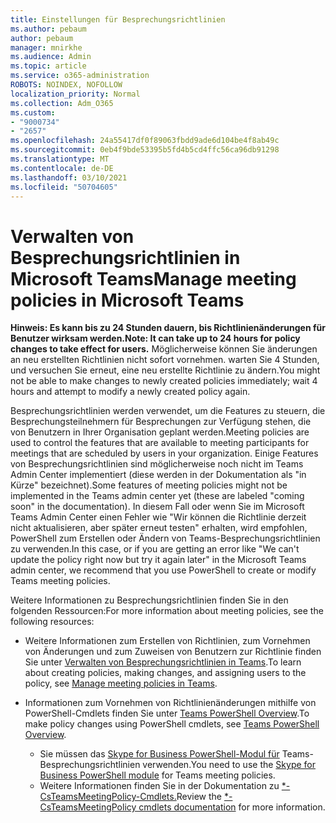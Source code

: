 ```yaml
---
title: Einstellungen für Besprechungsrichtlinien
ms.author: pebaum
author: pebaum
manager: mnirkhe
ms.audience: Admin
ms.topic: article
ms.service: o365-administration
ROBOTS: NOINDEX, NOFOLLOW
localization_priority: Normal
ms.collection: Adm_O365
ms.custom:
- "9000734"
- "2657"
ms.openlocfilehash: 24a55417df0f89063fbdd9ade6d104be4f8ab49c
ms.sourcegitcommit: 0eb4f9bde53395b5fd4b5cd4ffc56ca96db91298
ms.translationtype: MT
ms.contentlocale: de-DE
ms.lasthandoff: 03/10/2021
ms.locfileid: "50704605"
---
```

# <a name="manage-meeting-policies-in-microsoft-teams"></a><span data-ttu-id="1ea38-102">Verwalten von Besprechungsrichtlinien in Microsoft Teams</span><span class="sxs-lookup"><span data-stu-id="1ea38-102">Manage meeting policies in Microsoft Teams</span></span>

<span data-ttu-id="1ea38-103">**Hinweis: Es kann bis zu 24 Stunden dauern, bis Richtlinienänderungen für Benutzer wirksam werden.**</span><span class="sxs-lookup"><span data-stu-id="1ea38-103">**Note: It can take up to 24 hours for policy changes to take effect for users.**</span></span> <span data-ttu-id="1ea38-104">Möglicherweise können Sie änderungen an neu erstellten Richtlinien nicht sofort vornehmen. warten Sie 4 Stunden, und versuchen Sie erneut, eine neu erstellte Richtlinie zu ändern.</span><span class="sxs-lookup"><span data-stu-id="1ea38-104">You might not be able to make changes to newly created policies immediately; wait 4 hours and attempt to modify a newly created policy again.</span></span>

<span data-ttu-id="1ea38-105">Besprechungsrichtlinien werden verwendet, um die Features zu steuern, die Besprechungsteilnehmern für Besprechungen zur Verfügung stehen, die von Benutzern in Ihrer Organisation geplant werden.</span><span class="sxs-lookup"><span data-stu-id="1ea38-105">Meeting policies are used to control the features that are available to meeting participants for meetings that are scheduled by users in your organization.</span></span> <span data-ttu-id="1ea38-106">Einige Features von Besprechungsrichtlinien sind möglicherweise noch nicht im Teams Admin Center implementiert (diese werden in der Dokumentation als "in Kürze" bezeichnet).</span><span class="sxs-lookup"><span data-stu-id="1ea38-106">Some features of meeting policies might not be implemented in the Teams admin center yet (these are labeled "coming soon" in the documentation).</span></span> <span data-ttu-id="1ea38-107">In diesem Fall oder wenn Sie im Microsoft Teams Admin Center einen Fehler wie "Wir können die Richtlinie derzeit nicht aktualisieren, aber später erneut testen" erhalten, wird empfohlen, PowerShell zum Erstellen oder Ändern von Teams-Besprechungsrichtlinien zu verwenden.</span><span class="sxs-lookup"><span data-stu-id="1ea38-107">In this case, or if you are getting an error like "We can't update the policy right now but try it again later" in the Microsoft Teams admin center, we recommend that you use PowerShell to create or modify Teams meeting policies.</span></span> 

<span data-ttu-id="1ea38-108">Weitere Informationen zu Besprechungsrichtlinien finden Sie in den folgenden Ressourcen:</span><span class="sxs-lookup"><span data-stu-id="1ea38-108">For more information about meeting policies, see the following resources:</span></span>

- <span data-ttu-id="1ea38-109">Weitere Informationen zum Erstellen von Richtlinien, zum Vornehmen von Änderungen und zum Zuweisen von Benutzern zur Richtlinie finden Sie unter [Verwalten von Besprechungsrichtlinien in Teams](https://docs.microsoft.com/microsoftteams/meeting-policies-in-teams).</span><span class="sxs-lookup"><span data-stu-id="1ea38-109">To learn about creating policies, making changes, and assigning users to the policy, see [Manage meeting policies in Teams](https://docs.microsoft.com/microsoftteams/meeting-policies-in-teams).</span></span>

- <span data-ttu-id="1ea38-110">Informationen zum Vornehmen von Richtlinienänderungen mithilfe von PowerShell-Cmdlets finden Sie unter [Teams PowerShell Overview](https://docs.microsoft.com/microsoftteams/teams-powershell-overview).</span><span class="sxs-lookup"><span data-stu-id="1ea38-110">To make policy changes using PowerShell cmdlets, see [Teams PowerShell Overview](https://docs.microsoft.com/microsoftteams/teams-powershell-overview).</span></span> 
    - <span data-ttu-id="1ea38-111">Sie müssen das [Skype for Business PowerShell-Modul für](https://docs.microsoft.com/skypeforbusiness/set-up-your-computer-for-windows-powershell/download-and-install-the-skype-for-business-online-connector) Teams-Besprechungsrichtlinien verwenden.</span><span class="sxs-lookup"><span data-stu-id="1ea38-111">You need to use the [Skype for Business PowerShell module](https://docs.microsoft.com/skypeforbusiness/set-up-your-computer-for-windows-powershell/download-and-install-the-skype-for-business-online-connector) for Teams meeting policies.</span></span> 
    - <span data-ttu-id="1ea38-112">Weitere Informationen finden Sie in der Dokumentation zu [\*-CsTeamsMeetingPolicy-Cmdlets.](https://docs.microsoft.com/search/?search=CsTeamsMeetingPolicy&view=skype-ps)</span><span class="sxs-lookup"><span data-stu-id="1ea38-112">Review the [\*-CsTeamsMeetingPolicy cmdlets documentation](https://docs.microsoft.com/search/?search=CsTeamsMeetingPolicy&view=skype-ps) for more information.</span></span>

